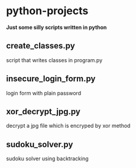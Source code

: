 # python-projects
**Just some silly scripts written in python**
## create\_classes.py
script that writes classes in program.py
## insecure\_login\_form.py
login form with plain password
## xor\_decrypt\_jpg.py
decrypt a jpg file which is encryped by xor method
## sudoku\_solver.py
sudoku solver using backtracking
